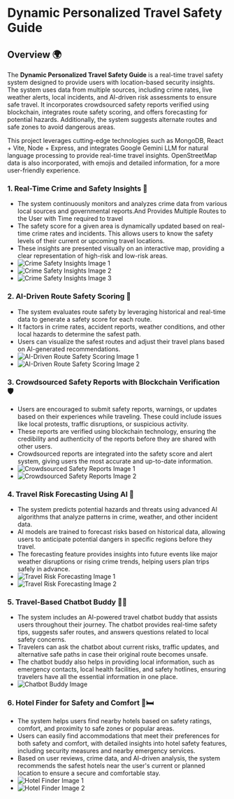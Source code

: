 <html lang="en">
 <body>
   <h1>Dynamic Personalized Travel Safety Guide</h1>
 
   <h2>Overview 🌍</h2>
     <p>
         The <strong>Dynamic Personalized Travel Safety Guide</strong> is a real-time travel safety system designed to provide users with location-based security insights. The system uses data from multiple sources, including crime rates, live weather alerts, local incidents, and AI-driven risk assessments to ensure safe travel. It incorporates crowdsourced safety reports verified using blockchain, integrates route safety scoring, and offers forecasting for potential hazards. Additionally, the system suggests alternate routes and safe zones to avoid dangerous areas.
     </p>
     <p>
         This project leverages cutting-edge technologies such as MongoDB, React + Vite, Node + Express, and integrates Google Gemini LLM for natural language processing to provide real-time travel insights. OpenStreetMap data is also incorporated, with emojis and detailed information, for a more user-friendly experience.
     </p>
 
  
 
   <h3>1. Real-Time Crime and Safety Insights 🚨</h3>
     <ul>
         <li>The system continuously monitors and analyzes crime data from various local sources and governmental reports.And Provides Multiple Routes to the User with Time required to travel</li>
         <li>The safety score for a given area is dynamically updated based on real-time crime rates and incidents. This allows users to know the safety levels of their current or upcoming travel locations.</li>
         <li>These insights are presented visually on an interactive map, providing a clear representation of high-risk and low-risk areas.</li>
         <li><img src="https://github.com/user-attachments/assets/12df6540-6f7b-4a20-a150-4e3e2574aa52" alt="Crime Safety Insights Image 1" /></li>
         <li><img src="https://github.com/user-attachments/assets/aa24b750-bce4-4a6e-b3de-9afe7b40731f" alt="Crime Safety Insights Image 2" /></li>
         <li><img src="https://github.com/user-attachments/assets/e4c4aa13-4314-49a6-ba6b-f964705c4146" alt="Crime Safety Insights Image 3" /></li>
     </ul>
 
   <h3>2. AI-Driven Route Safety Scoring 🤖</h3>
     <ul>
         <li>The system evaluates route safety by leveraging historical and real-time data to generate a safety score for each route.</li>
         <li>It factors in crime rates, accident reports, weather conditions, and other local hazards to determine the safest path.</li>
         <li>Users can visualize the safest routes and adjust their travel plans based on AI-generated recommendations.</li>
         <li><img src="https://github.com/user-attachments/assets/29a63ac7-63cc-497b-a070-ec06e961a464" alt="AI-Driven Route Safety Scoring Image 1" /></li>
         <li><img src="https://github.com/user-attachments/assets/4a344952-3412-4666-a676-95aa13e77f5c" alt="AI-Driven Route Safety Scoring Image 2" /></li>
     </ul>
 
   <h3>3. Crowdsourced Safety Reports with Blockchain Verification 🛡️</h3>
     <ul>
         <li>Users are encouraged to submit safety reports, warnings, or updates based on their experiences while traveling. These could include issues like local protests, traffic disruptions, or suspicious activity.</li>
         <li>These reports are verified using blockchain technology, ensuring the credibility and authenticity of the reports before they are shared with other users.</li>
         <li>Crowdsourced reports are integrated into the safety score and alert system, giving users the most accurate and up-to-date information.</li>
         <li><img src="https://github.com/user-attachments/assets/29f37e21-0170-44ba-a320-43b34b163907" alt="Crowdsourced Safety Reports Image 1" /></li>
         <li><img src="https://github.com/user-attachments/assets/92cd9f4d-04ca-43f4-b802-cda8b1054ee3" alt="Crowdsourced Safety Reports Image 2" /></li>
     </ul>
 
   <h3>4. Travel Risk Forecasting Using AI 🔮</h3>
     <ul>
         <li>The system predicts potential hazards and threats using advanced AI algorithms that analyze patterns in crime, weather, and other incident data.</li>
         <li>AI models are trained to forecast risks based on historical data, allowing users to anticipate potential dangers in specific regions before they travel.</li>
         <li>The forecasting feature provides insights into future events like major weather disruptions or rising crime trends, helping users plan trips safely in advance.</li>
         <li><img src="https://github.com/user-attachments/assets/e8779d7d-459c-4c0c-bad9-419d15c3a25b" alt="Travel Risk Forecasting Image 1" /></li>
         <li><img src="https://github.com/user-attachments/assets/6dd79f0c-f648-4dbb-a921-d8dd2d1c2065" alt="Travel Risk Forecasting Image 2" /></li>
     </ul>
 
   <h3>5. Travel-Based Chatbot Buddy 🤖💬</h3>
     <ul>
         <li>The system includes an AI-powered travel chatbot buddy that assists users throughout their journey. The chatbot provides real-time safety tips, suggests safer routes, and answers questions related to local safety concerns.</li>
         <li>Travelers can ask the chatbot about current risks, traffic updates, and alternative safe paths in case their original route becomes unsafe.</li>
         <li>The chatbot buddy also helps in providing local information, such as emergency contacts, local health facilities, and safety hotlines, ensuring travelers have all the essential information in one place.</li>
         <li><img src="https://github.com/user-attachments/assets/55de386f-88f3-4ac2-ad4f-c06504789b32" alt="Chatbot Buddy Image" /></li>
     </ul>
 
   <h3>6. Hotel Finder for Safety and Comfort 🏨🛏️</h3>
     <ul>
         <li>The system helps users find nearby hotels based on safety ratings, comfort, and proximity to safe zones or popular areas.</li>
         <li>Users can easily find accommodations that meet their preferences for both safety and comfort, with detailed insights into hotel safety features, including security measures and nearby emergency services.</li>
         <li>Based on user reviews, crime data, and AI-driven analysis, the system recommends the safest hotels near the user's current or planned location to ensure a secure and comfortable stay.</li>
         <li><img src="https://github.com/user-attachments/assets/64ae3b8e-8624-4c45-8134-7fd0e5fce699" alt="Hotel Finder Image 1" /></li>
         <li><img src="https://github.com/user-attachments/assets/f0ef484f-d590-4e01-ad22-6ebe06017207" alt="Hotel Finder Image 2" /></li>
     </ul>
 </body>
 </html>
